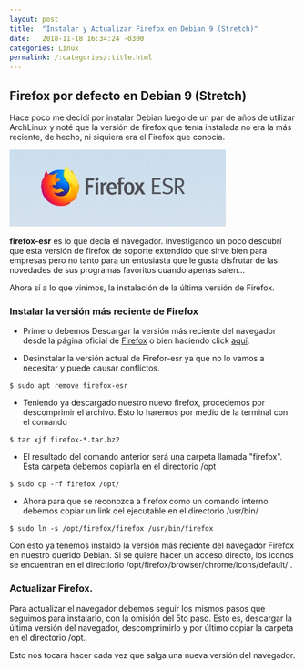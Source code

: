 ```yaml
---
layout: post
title:  "Instalar y Actualizar Firefox en Debian 9 (Stretch)"
date:   2018-11-18 16:34:24 -0300
categories: Linux
permalink: /:categories/:title.html
---
```

## Firefox por defecto en Debian 9 (Stretch)

Hace poco me decidí por instalar Debian luego de un par de años de utilizar ArchLinux y noté que la versión de firefox que tenía instalada no era la más reciente, de hecho, ni siquiera era el Firefox que conocía.

![Firefox esr](/assets/images/firefox-esr.jpg)

**firefox-esr** es lo que decía el navegador. Investigando un poco descubrí que esta versión de firefox de soporte extendido que sirve bien para empresas pero no tanto para un entusiasta que le gusta disfrutar de las novedades de sus programas favoritos cuando apenas salen...

Ahora sí a lo que vinimos, la instalación de la última versión de Firefox.

### Instalar la versión más reciente de Firefox

*  Primero debemos Descargar la versión más reciente del navegador desde la página oficial de [Firefox](https://www.mozilla.org/) o bien haciendo click [aquí](https://www.mozilla.org/firefox/download/thanks/).

*  Desinstalar la versión actual de Firefor-esr ya que no lo vamos a necesitar y puede causar conflictos.

```
$ sudo apt remove firefox-esr
```


*  Teniendo ya descargado nuestro nuevo firefox, procedemos por descomprimir el archivo. Esto lo haremos por medio de la terminal con el comando

```
$ tar xjf firefox-*.tar.bz2
```


*  El resultado del comando anterior será una carpeta llamada "firefox". Esta carpeta debemos copiarla en el directorio /opt

```
$ sudo cp -rf firefox /opt/
```


*  Ahora para que se reconozca a firefox como un comando interno debemos copiar un link del ejecutable en el directorio /usr/bin/

```
$ sudo ln -s /opt/firefox/firefox /usr/bin/firefox
```


Con esto ya tenemos instaldo la versión más reciente del navegador Firefox en nuestro querido Debian. Si se quiere hacer un acceso directo, los iconos se encuentran en el directiorio /opt/firefox/browser/chrome/icons/default/ .

### Actualizar Firefox.

Para actualizar el navegador debemos seguir los mismos pasos que seguimos para instalarlo, con la omisión del 5to paso. Esto es, descargar la última versión del navegador, descomprimirlo y por último copiar la carpeta en el directorio /opt.

Esto nos tocará hacer cada vez que salga una nueva versión del navegador.
